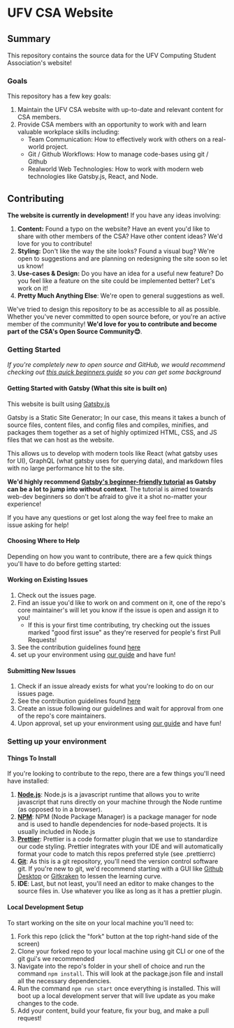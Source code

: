 # UFV CSA Website

## Summary

This repository contains the source data for the UFV Computing Student Association's website!

### Goals

This repository has a few key goals:

1. Maintain the UFV CSA website with up-to-date and relevant content for CSA members.
2. Provide CSA members with an opportunity to work with and learn valuable workplace skills including:
   - Team Communication: How to effectively work with others on a real-world project.
   - Git / Github Workflows: How to manage code-bases using git / Github
   - Realworld Web Technologies: How to work with modern web technologies like Gatsby.js, React, and Node.

## Contributing

**The website is currently in development!** If you have any ideas involving:

1. **Content:** Found a typo on the website? Have an event you'd like to share with other members of the CSA? Have other content ideas? We'd love for you to contribute!
2. **Styling:** Don't like the way the site looks? Found a visual bug? We're open to suggestions and are planning on redesigning the site soon so let us know!
3. **Use-cases & Design:** Do you have an idea for a useful new feature? Do you feel like a feature on the site could be implemented better? Let's work on it!
4. **Pretty Much Anything Else**: We're open to general suggestions as well.

We've tried to design this repository to be as accessible to all as possible. Whether you've never committed to open source before, or you're an active member of the community! **We'd love for you to contribute and become part of the CSA's Open Source Community😊**.

### Getting Started

_If you're completely new to open source and GitHub, we would recommend checking out [this quick beginners guide](https://guides.github.com/activities/hello-world/) so you can get some background_

#### Getting Started with Gatsby (What this site is built on)

This website is built using [Gatsby.js](https://www.gatsbyjs.org/)

Gatsby is a Static Site Generator; In our case, this means it takes a bunch of source files, content files, and config files and compiles, minifies, and packages them together as a set of highly optimized HTML, CSS, and JS files that we can host as the website.

This allows us to develop with modern tools like React (what gatsby uses for UI), GraphQL (what gatsby uses for querying data), and markdown files with no large performance hit to the site. 

**We'd highly recommend [Gatsby's beginner-friendly tutorial](https://www.gatsbyjs.org/tutorial/) as Gatsby can be a lot to jump into without context**. The tutorial is aimed towards web-dev beginners so don't be afraid to give it a shot no-matter your experience!

If you have any questions or get lost along the way feel free to make an issue asking for help!

#### Choosing Where to Help
Depending on how you want to contribute, there are a few quick things you'll have to do before getting started: 


#### Working on Existing Issues
1. Check out the issues page. 
2. Find an issue you'd like to work on and comment on it, one of the repo's core maintainer's will let you know if the issue is open and assign it to you!
   - If this is your first time contributing, try checking out the issues marked "good first issue" as they're reserved for people's first Pull Requests!
3. See the contribution guidelines found [here](./CONTRIBUTING.md)
4. set up your environment using [our guide](###setting-up-your-environment) and have fun!

#### Submitting New Issues
1. Check if an issue already exists for what you're looking to do on our issues page.
2. See the contribution guidelines found [here](./CONTRIBUTING.md)
3. Create an issue following our guidelines and wait for approval from one of the repo's core maintainers.
4. Upon approval, set up your environment using [our guide](###setting-up-your-environment) and have fun!

### Setting up your environment

#### Things To Install
If you're looking to contribute to the repo, there are a few things you'll need have installed:

1. [**Node.js**](https://nodejs.org/en/): Node.js is a javascript runtime that allows you to write javascript that runs directly on your machine through the Node runtime (as opposed to in a browser). 
2. [**NPM**](https://www.npmjs.com/): NPM (Node Package Manager) is a package manager for node and is used to handle dependencies for node-based projects. It is usually included in Node.js
3. [**Prettier**](https://prettier.io/): Prettier is a code formatter plugin that we use to standardize our code styling. Prettier integrates with your IDE and will automatically format your code to match this repos preferred style (see .prettierrc)
4. [**Git**](https://git-scm.com/): As this is a git repository, you'll need the version control software git. If you're new to git, we'd recommend starting with a GUI like [Github Desktop](https://desktop.github.com/) or [Gitkraken](https://www.gitkraken.com/) to lessen the learning curve.
5. **IDE**: Last, but not least, you'll need an editor to make changes to the source files in. Use whatever you like as long as it has a prettier plugin.

#### Local Development Setup

To start working on the site on your local machine you'll need to:

1. Fork this repo (click the "fork" button at the top right-hand side of the screen)
2. Clone your forked repo to your local machine using git CLI or one of the git gui's we recommended
3. Navigate into the repo's folder in your shell of choice and run the command `npm install`. This will look at the package.json file and install all the necessary dependencies. 
4. Run the command `npm run start` once everything is installed. This will boot up a local development server that will live update as you make changes to the code.
5. Add your content, build your feature, fix your bug, and make a pull request!


